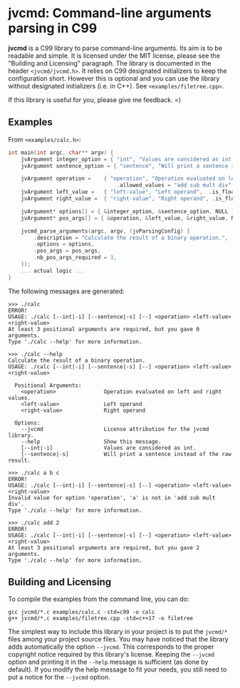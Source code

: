 # jvcmd: Command-line arguments parsing in C99

**jvcmd** is a C99 library to parse command-line arguments. Its aim is to be readable and simple.
It is licensed under the MIT license, please see the "Building and Licensing" paragraph.
The library is documented in the header `<jvcmd/jvcmd.h>`. 
It relies on C99 designated initializers to keep the configuration short.
However this is optional and you can use the library without designated initializers (i.e. in C++).
See `<examples/filetree.cpp>`.

If this library is useful for you, please give me feedback. =)

## Examples
From `<examples/calc.h>`:
```c
int main(int argc, char** argv) {
    jvArgument integer_option = { "int", "Values are considered as int.", 'i' };
    jvArgument sentence_option = { "sentence", "Will print a sentence instead of the raw result.", 's' };

    jvArgument operation =    { "operation", "Operation evaluated on left and right values.",
                                  .allowed_values = "add sub mult div" };
    jvArgument left_value =   { "left-value", "Left operand",  .is_float = true };
    jvArgument right_value =  { "right-value", "Right operand", .is_float = true };

    jvArgument* options[] = { &integer_option, &sentence_option, NULL };
    jvArgument* pos_args[] = { &operation, &left_value, &right_value, NULL };

    jvcmd_parse_arguments(argc, argv, (jvParsingConfig) {
        .description = "Calculate the result of a binary operation.",
        .options = options,
        .pos_args = pos_args,
        .nb_pos_args_required = 3,
    });
    ... actual logic ...
}
```

The following messages are generated:
```
>>> ./calc
ERROR!
USAGE: ./calc [--int|-i] [--sentence|-s] [--] <operation> <left-value> <right-value> 
At least 3 positional arguments are required, but you gave 0 arguments.
Type './calc --help' for more information.

>>> ./calc --help
Calculate the result of a binary operation.
USAGE: ./calc [--int|-i] [--sentence|-s] [--] <operation> <left-value> <right-value> 

  Positional Arguments:
    <operation>               Operation evaluated on left and right values.
    <left-value>              Left operand
    <right-value>             Right operand

  Options:
    --jvcmd                   License attribution for the jvcmd library.
    --help                    Show this message.
    [--int|-i]                Values are considered as int.
    [--sentence|-s]           Will print a sentence instead of the raw result.

>>> ./calc a b c
ERROR!
USAGE: ./calc [--int|-i] [--sentence|-s] [--] <operation> <left-value> <right-value> 
Invalid value for option 'operation', 'a' is not in 'add sub mult div'.
Type './calc --help' for more information.

>>> ./calc add 2
ERROR!
USAGE: ./calc [--int|-i] [--sentence|-s] [--] <operation> <left-value> <right-value> 
At least 3 positional arguments are required, but you gave 2 arguments.
Type './calc --help' for more information.
```

## Building and Licensing

To compile the examples from the command line, you can do:
```
gcc jvcmd/*.c examples/calc.c -std=c99 -o calc
g++ jvcmd/*.c examples/filetree.cpp -std=c++17 -o filetree
```

The simplest way to include this library in your project is to put the `jvcmd/*` files among your project source files.
You may have noticed that the library adds automatically the option `--jvcmd`.
This corresponds to the proper copyright notice required by this library's license.
Keeping the `--jvcmd` option and printing it in the `--help` message is sufficient (as done by default).
If you modify the help message to fit your needs, you still need to put a notice for the `--jvcmd` option.


